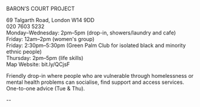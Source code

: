 BARON’S COURT PROJECT

69 Talgarth Road, London W14 9DD  
020 7603 5232  
Monday–Wednesday: 2pm–5pm (drop-in, showers/laundry and cafe)  
Friday: 12am–2pm (women's group)  
Friday: 2:30pm–5:30pm (Green Palm Club for isolated black and minority ethnic people)  
Thursday: 2pm–5pm (life skills)  
Map   Website: bit.ly/QCjsF  

Friendly drop-in where people who are vulnerable through homelessness or mental health problems can socialise, find support and access services. One-to-one advice (Tue & Thu).

--
